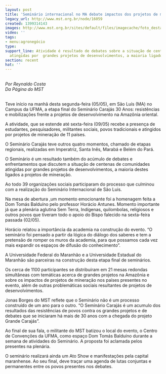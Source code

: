 ```yaml
---
layout: post
title: 'Seminário internacional no MA debate impactos dos projetos de mineração '
legacy_url: http://www.mst.org.br/node/16059
created: 1399314143
images: http://www.mst.org.br/sites/default/files/imagecache/foto_destaque/sem carajas.JPG
video: ''
tags:
- menu:agronegócio
type: 
support_line: Atividade é resultado de debates sobre a situação de centenas de comunidades
  atingidas por  grandes projetos de desenvolvimentos, a maioria ligados à mineração.
section: recent
hat: ''
---
```

<p><em><br>Por Reynaldo Costa<br>Da Página do&nbsp;MST</em></p><p><br>Teve início na manhã desta segunda-feira (05/05), em São Luís (MA) no Campus da UFMA, a etapa final do Seminário Carajás 30 Anos: resistências e mobilizações frente a projetos de desenvolvimento na Amazônia oriental.</p><p>A atividade, que se estende até sexta-feira (09/05) recebe a presença de estudantes, pesquisadores, militantes sociais, povos tradicionais e atingidos por projetos de mineração de 11 países.&nbsp;</p><p>O Seminário Carajás teve outros quatro momentos, chamado de etapas regionais, realizadas em Imperatriz, Santa Inês, Marabá e Belém do Pará.</p><p>O Seminário é um resultado também do acúmulo de debates e enfrentamentos que discutem a situação de centenas de comunidades atingidas por grandes projetos de desenvolvimentos, a maioria destes ligados a projetos de mineração.</p><p>Ao todo 39 organizações sociais participaram do processo que culminou com a realização do Seminário Internacional de São Luis.</p><p>Na mesa de abertura ,um momento emocionante foi a homenagem feita a Dom Tomás Balduíno pelo professor Horácio Antunes. Momento importante já que a plenária aglutina Sem Terra, Indígenas, quilombolas, religiosos e outros povos que tiveram todo o apoio do Bispo falecido na sexta-feira passada (02/05).&nbsp;&nbsp;&nbsp;&nbsp;</p><p>Horácio relatou a importância da academia na construção do evento. “O seminário foi pensado a partir da lógica do diálogo dos saberes e tem a pretensão de romper os muros da academia, para que possamos cada vez mais expandir os espaços de difusão do conhecimento”.</p><p>A Universidade Federal do Maranhão e a Universidade Estadual do Maranhão são parceiras na construção desta etapa final de seminários.</p><p>Os cerca de 1100 participantes se distribuíram em 21 mesas redondas simultâneas com temáticas acerca de grandes projetos na Amazônia e sobre os impactos de projetos de mineração nos países presentes no evento, além de outras problemáticas sociais resultantes de projetos de desenvolvimentos.</p><p>Jonas Borges do MST reflete que o Seminário não é um processo construído de um ano para o outro. “O Seminário Carajás é um acumulo dos resultados das resistências de povos contra os grandes projetos e de debates que se iniciaram há mais de 30 anos com a chegada do projeto Grande Carajás”.&nbsp;</p><p>Ao final de sua fala, o militante do MST batizou o local do evento, o Centro de Convenções da UFMA, como espaço Dom Tomás Balduíno durante a semana de atividades do Seminário. A proposta foi aclamada pelos presentes na plenária.</p><p>O seminário realizará ainda um Ato Show e manifestações pela capital maranhense. Ao seu final, deve traçar uma agenda de lutas conjuntas e permanentes entre os povos presentes nos debates. <br>&nbsp;</p>

